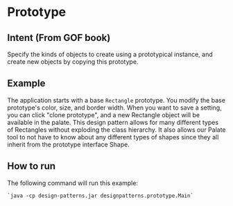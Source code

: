 # Prototype 

## Intent (From GOF book)

Specify the kinds of objects to create using a prototypical instance, and create new objects by copying this prototype.

## Example
The application starts with a base `Rectangle` prototype.  You modify the base prototype's color, size, and border width.   When you want to save a setting, you can click "clone prototype", and a new Rectangle object will be available in the palate.  This design pattern allows for many different types of Rectangles without exploding the class hierarchy.  It also allows our Palate tool to not have to know about any different types of shapes since they all inherit from the prototype interface Shape.




## How to run
The following command will run this example:

	`java -cp design-patterns.jar designpatterns.prototype.Main`
	

